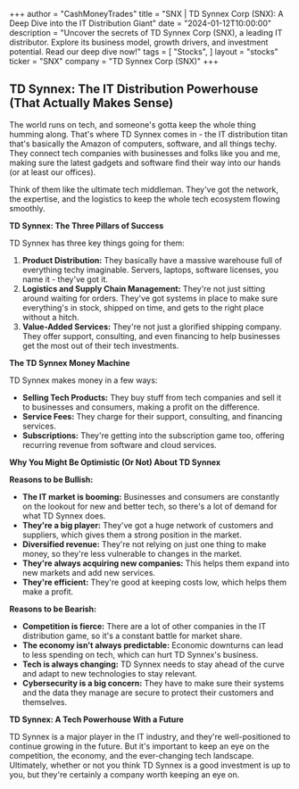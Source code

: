 +++
author = "CashMoneyTrades"
title = "SNX |  TD Synnex Corp (SNX): A Deep Dive into the IT Distribution Giant"
date = "2024-01-12T10:00:00"
description = "Uncover the secrets of TD Synnex Corp (SNX), a leading IT distributor.  Explore its business model, growth drivers, and investment potential. Read our deep dive now!"
tags = [
"Stocks",
]
layout = "stocks"
ticker = "SNX"
company = "TD Synnex Corp (SNX)"
+++
        


## TD Synnex: The IT Distribution Powerhouse (That Actually Makes Sense)

The world runs on tech, and someone's gotta keep the whole thing humming along.  That's where TD Synnex comes in - the IT distribution titan that's basically the Amazon of computers, software, and all things techy. They connect tech companies with businesses and folks like you and me, making sure the latest gadgets and software find their way into our hands (or at least our offices). 

Think of them like the ultimate tech middleman.  They've got the network, the expertise, and the logistics to keep the whole tech ecosystem flowing smoothly.

**TD Synnex: The Three Pillars of Success**

TD Synnex has three key things going for them:

1. **Product Distribution:** They basically have a massive warehouse full of everything techy imaginable. Servers, laptops, software licenses, you name it - they've got it. 
2. **Logistics and Supply Chain Management:** They're not just sitting around waiting for orders. They've got systems in place to make sure everything's in stock, shipped on time, and gets to the right place without a hitch.
3. **Value-Added Services:** They're not just a glorified shipping company. They offer support, consulting, and even financing to help businesses get the most out of their tech investments. 

**The TD Synnex Money Machine**

TD Synnex makes money in a few ways:

* **Selling Tech Products:** They buy stuff from tech companies and sell it to businesses and consumers, making a profit on the difference.
* **Service Fees:** They charge for their support, consulting, and financing services.
* **Subscriptions:** They're getting into the subscription game too, offering recurring revenue from software and cloud services.

**Why You Might Be Optimistic (Or Not) About TD Synnex**

**Reasons to be Bullish:**

* **The IT market is booming:**  Businesses and consumers are constantly on the lookout for new and better tech, so there's a lot of demand for what TD Synnex does.
* **They're a big player:** They've got a huge network of customers and suppliers, which gives them a strong position in the market.
* **Diversified revenue:** They're not relying on just one thing to make money, so they're less vulnerable to changes in the market.
* **They're always acquiring new companies:** This helps them expand into new markets and add new services.
* **They're efficient:** They're good at keeping costs low, which helps them make a profit.

**Reasons to be Bearish:**

* **Competition is fierce:** There are a lot of other companies in the IT distribution game, so it's a constant battle for market share.
* **The economy isn't always predictable:** Economic downturns can lead to less spending on tech, which can hurt TD Synnex's business.
* **Tech is always changing:** TD Synnex needs to stay ahead of the curve and adapt to new technologies to stay relevant. 
* **Cybersecurity is a big concern:** They have to make sure their systems and the data they manage are secure to protect their customers and themselves.

**TD Synnex:  A Tech Powerhouse With a Future**

TD Synnex is a major player in the IT industry, and they're well-positioned to continue growing in the future.  But it's important to keep an eye on the competition, the economy, and the ever-changing tech landscape.  Ultimately, whether or not you think TD Synnex is a good investment is up to you, but they're certainly a company worth keeping an eye on. 

        